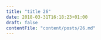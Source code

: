 ```yaml
---
title: "title 26"
date: 2018-03-31T16:18:23+01:00
draft: false
contentFile: "content/posts/26.md"
---
```


